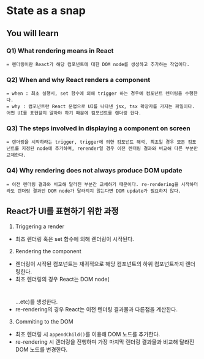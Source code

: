 # State as a snap

## You will learn
### Q1) What rendering means in React
    = 렌더링이란 React가 해당 컴포넌트에 대한 DOM node를 생성하고 추가하는 작업이다.
### Q2) When and why React renders a component
    = when : 최초 실행시, set 함수에 의해 trigger 하는 경우에 컴포넌트 렌더링을 수행한다.
    = why : 컴포넌트란 React 문법으로 UI를 나타낸 jsx, tsx 확장자를 가지는 파일이다. 어떤 UI를 표현할지 알아야 하기 때문에 컴포넌트를 렌더링 한다.
### Q3) The steps involved in displaying a component on screen
    = 렌더링을 시작하라는 trigger, trigger에 의한 컴포넌트 해석, 최초일 경우 모든 컴포넌트를 지정된 node에 추가하며, rerender일 경우 이전 렌더링 결과와 비교해 다른 부분만 교체한다.
### Q4) Why rendering does not always produce DOM update
    = 이전 렌더링 결과와 비교해 달라진 부분간 교체하기 때문이다. re-rendering을 시작하더라도 렌더링 결과인 DOM node가 달라지지 않는다면 DOM update가 필요하지 않다.

 
## React가 UI를 표현하기 위한 과정
1. Triggering a render
 - 최초 렌더링 혹은 set 함수에 의해 렌더링이 시작된다.
2. Rendering the component
 - 렌더링이 시작된 컴포넌트는 재귀적으로 해당 컴포넌트의 하위 컴포넌트까지 렌더링한다.
 - 최초 렌더링의 경우 React는 DOM node(<h1></h1> ...etc)를 생성한다.
 - re-rendering의 경우 React는 이전 렌더링 결과물과 다른점을 계산한다. 
3. Commiting to the DOM
 - 최초 렌더링 시 `appendChild()`를 이용해 DOM 노드를 추가한다.
 - re-rendering 시 렌더링을 진행하며 가장 마지막 렌더링 결과물과 비교해 달라진 DOM 노드를 변경한다.
